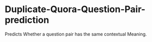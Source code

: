# Duplicate-Quora-Question-Pair-prediction
Predicts Whether a question pair has the same contextual Meaning.
